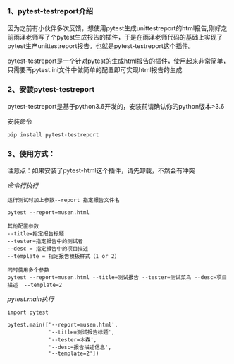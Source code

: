 #



### 1、pytest-testreport介绍
因为之前有小伙伴多次反馈，想使用pytest生成unittestreport的html报告,刚好之前雨泽老师写了个pytest生成报告的插件，于是在雨泽老师代码的基础上实现了pytest生产unittestreport报告。也就是pytest-testreport这个插件。


pytest-testreport是一个针对pytest的生成html报告的插件，使用起来非常简单，只需要再pytest.ini文件中做简单的配置即可实现html报告的生成


### 2、安装pytest-testreport

pytest-testreport是基于python3.6开发的，安装前请确认你的python版本>3.6

安装命令

```pip install pytest-testreport```

### 3、使用方式：


注意点：如果安装了pytest-html这个插件，请先卸载，不然会有冲突


*命令行执行* 
    

    运行测试时加上参数--report 指定报告文件名
    
    pytest --report=musen.html
    
    其他配置参数
    --title=指定报告标题
    --tester=指定报告中的测试者
    --desc = 指定报告中的项目描述
    --template = 指定报告模板样式（1 or 2）
    
    同时使用多个参数
    pytest --report=musen.html --title=测试报告 --tester=测试菜鸟 --desc=项目描述  --template=2
    
    
*pytest.main执行*

    
    import pytest
    
    pytest.main(['--report=musen.html',
                 '--title=测试报告标题',
                 '--tester=木森',
                 '--desc=报告描述信息',
                 '--template=2'])
    










